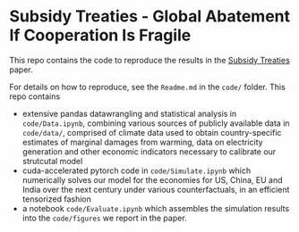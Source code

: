 # Subsidy Treaties - Global Abatement If Cooperation Is Fragile

This repo contains the code to reproduce the results in the [Subsidy Treaties](https://github.com/jonas-metzger/subsidy-treaties/tree/main/paper/Subsidy_Treaties-Jonas_Metzger.pdf) paper.


For details on how to reproduce, see the `Readme.md` in the `code/` folder. This repo contains 
- extensive pandas datawrangling and statistical analysis in `code/Data.ipynb`, combining various sources of publicly available data in `code/data/`, comprised of  climate data used to obtain country-specific estimates of marginal damages from warming, data on electricity generation and other economic indicators necessary to calibrate our strutcutal model
- cuda-accelerated pytorch code in `code/Simulate.ipynb` which numerically solves our model for the economies for US, China, EU and India over the next century under various counterfactuals, in an efficient tensorized fashion
- a notebook `code/Evaluate.ipynb` which assembles the simulation results into the `code/figures` we report in the paper.
